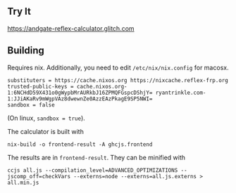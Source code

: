 ## Try It

https://andgate-reflex-calculator.glitch.com

## Building

Requires nix. Additionally, you need to edit `/etc/nix/nix.config` for macosx.
```
substituters = https://cache.nixos.org https://nixcache.reflex-frp.org
trusted-public-keys = cache.nixos.org-1:6NCHdD59X431o0gWypbMrAURkbJ16ZPMQFGspcDShjY= ryantrinkle.com-1:JJiAKaRv9mWgpVAz8dwewnZe0AzzEAzPkagE9SP5NWI=
sandbox = false
```
(On linux, `sandbox = true`).


The calculator is built with
```
nix-build -o frontend-result -A ghcjs.frontend
```

The results are in `frontend-result`.
They can be minified with
```
ccjs all.js --compilation_level=ADVANCED_OPTIMIZATIONS --jscomp_off=checkVars --externs=node --externs=all.js.externs > all.min.js
```
